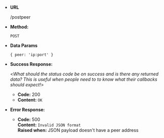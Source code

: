 * **URL**

  /postpeer

* **Method:**

  `POST`

* **Data Params**

  `{ peer: 'ip:port' }`

* **Success Response:**
  
  <_What should the status code be on success and is there any returned data? This is useful when people need to to know what their callbacks should expect!_>

  * **Code:** 200 <br />
  * **Content:** `OK`
 
* **Error Response:**

  * **Code:** 500 <br />
    **Content:** `Invalid JSON format`<br />
    **Raised when:** JSON payload doesn't have a peer address
